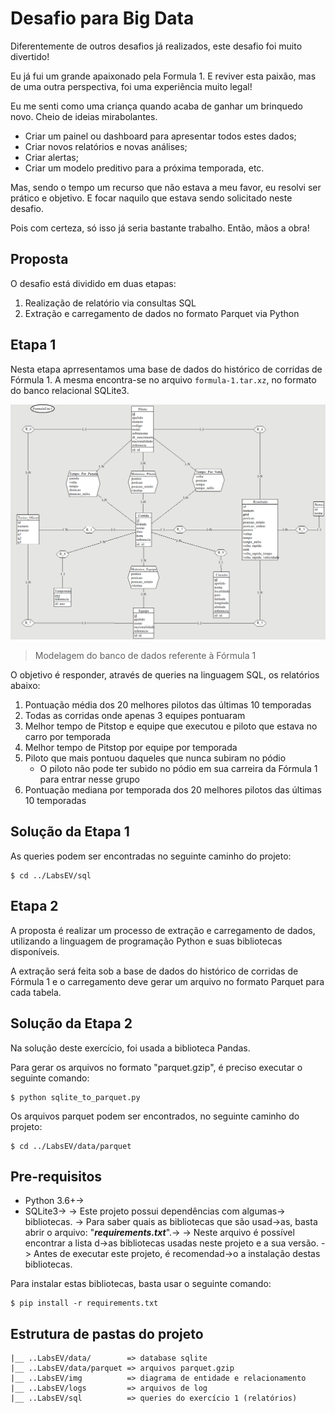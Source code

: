 # Desafio para Big Data

Diferentemente de outros desafios já realizados, este desafio foi muito divertido!

Eu já fui um grande apaixonado pela Formula 1.
E reviver esta paixão, mas de uma outra perspectiva, foi uma experiência muito
legal!

Eu me senti como uma criança quando acaba de ganhar um brinquedo novo.
Cheio de ideias mirabolantes.

- Criar um painel ou dashboard para apresentar todos estes dados;
- Criar novos relatórios e novas análises;
- Criar alertas;
- Criar um modelo preditivo para a próxima temporada, etc.

Mas, sendo o tempo um recurso que não estava a meu favor, eu resolvi ser prático
e objetivo. E focar naquilo que estava sendo solicitado neste desafio.

Pois com certeza, só isso já seria bastante trabalho. Então, mãos a obra!

## Proposta

O desafio está dividido em duas etapas:

  1. Realização de relatório via consultas SQL
  2. Extração e carregamento de dados no formato Parquet via Python

## Etapa 1

Nesta etapa aprresentamos uma base de dados do histórico de corridas de Fórmula 1.
A mesma encontra-se no arquivo `formula-1.tar.xz`, no formato do banco relacional SQLite3.

![DER](https://github.com/lserra/LabsEV/blob/master/img/schema-formula-1.png?raw=true)

> Modelagem do banco de dados referente à Fórmula 1

O objetivo é responder, através de queries na linguagem SQL, os relatórios abaixo:

  1. Pontuação média dos 20 melhores pilotos das últimas 10 temporadas
  2. Todas as corridas onde apenas 3 equipes pontuaram
  3. Melhor tempo de Pitstop e equipe que executou e piloto que estava no carro por temporada
  4. Melhor tempo de Pitstop por equipe por temporada
  5. Piloto que mais pontuou daqueles que nunca subiram no pódio 
      - O piloto não pode ter subido no pódio em sua carreira da Fórmula 1 para entrar nesse grupo
  6. Pontuação mediana por temporada dos 20 melhores pilotos das últimas 10 temporadas

## Solução da Etapa 1

As queries podem ser encontradas no seguinte caminho do projeto:

```shell
$ cd ../LabsEV/sql
```

## Etapa 2

A proposta é realizar um processo de extração e carregamento de dados, utilizando
a linguagem de programação Python e suas bibliotecas disponíveis.

A extração será feita sob a base de dados do histórico de corridas de Fórmula 1 e
o carregamento deve gerar um arquivo no formato Parquet para cada tabela.

## Solução da Etapa 2

Na solução deste exercício, foi usada a biblioteca Pandas.

Para gerar os arquivos no formato "parquet.gzip", é preciso executar o seguinte comando:

```shell
$ python sqlite_to_parquet.py
```

Os arquivos parquet podem ser encontrados, no seguinte caminho do projeto:

```shell
$ cd ../LabsEV/data/parquet
```

## Pre-requisitos

- Python 3.6+->
- SQLite3->
->
Este projeto possui dependências com algumas-> bibliotecas.
->
Para saber quais as bibliotecas que são usad->as, basta abrir o arquivo:
"**_requirements.txt_**".->
->
Neste arquivo é possível encontrar a lista d->as bibliotecas usadas neste projeto e a sua versão.
->
Antes de executar este projeto, é recomendad->o a instalação destas bibliotecas.

Para instalar estas bibliotecas, basta usar o seguinte comando:

```shell
$ pip install -r requirements.txt
```

## Estrutura de pastas do projeto

```
|__ ..LabsEV/data/        => database sqlite
|__ ..LabsEV/data/parquet => arquivos parquet.gzip
|__ ..LabsEV/img          => diagrama de entidade e relacionamento
|__ ..LabsEV/logs         => arquivos de log
|__ ..LabsEV/sql          => queries do exercício 1 (relatórios)
```
